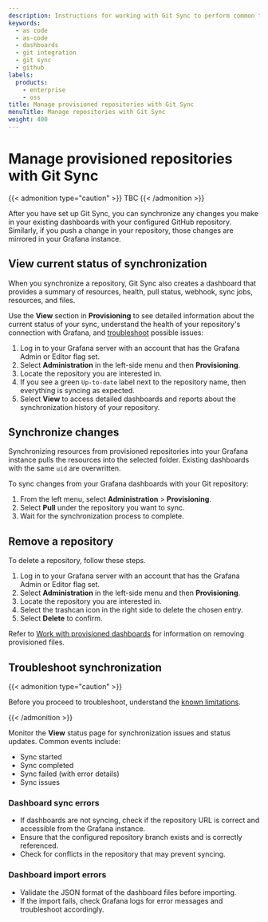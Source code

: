 ```yaml
---
description: Instructions for working with Git Sync to perform common tasks, such as saving dashboards to GitHub and synchronizing changes with Grafana.
keywords:
  - as code
  - as-code
  - dashboards
  - git integration
  - git sync
  - github
labels:
  products:
    - enterprise
    - oss
title: Manage provisioned repositories with Git Sync
menuTitle: Manage repositories with Git Sync
weight: 400
---
```


# Manage provisioned repositories with Git Sync

{{< admonition type="caution" >}}
TBC
{{< /admonition >}}

After you have set up Git Sync, you can synchronize any changes you make in your existing dashboards with your configured GitHub repository. Similarly, if you push a change in your repository, those changes are mirrored in your Grafana instance.

## View current status of synchronization

When you synchronize a repository, Git Sync also creates a dashboard that provides a summary of resources, health, pull status, webhook, sync jobs, resources, and files. 

Use the **View** section in **Provisioning** to see detailed information about the current status of your sync, understand the health of your repository's connection with Grafana, and [troubleshoot](#troubleshoot-synchronization) possible issues:

1. Log in to your Grafana server with an account that has the Grafana Admin or Editor flag set.
1. Select **Administration** in the left-side menu and then **Provisioning**.
1. Locate the repository you are interested in.
1. If you see a green `Up-to-date` label next to the repository name, then everything is syncing as expected.
1. Select **View** to access detailed dashboards and reports about the synchronization history of your repository.

## Synchronize changes

Synchronizing resources from provisioned repositories into your Grafana instance pulls the resources into the selected folder. Existing dashboards with the same `uid` are overwritten.

To sync changes from your Grafana dashboards with your Git repository:

1. From the left menu, select **Administration** > **Provisioning**.
1. Select **Pull** under the repository you want to sync.
1. Wait for the synchronization process to complete.

## Remove a repository

To delete a repository, follow these steps.

1. Log in to your Grafana server with an account that has the Grafana Admin or Editor flag set.
1. Select **Administration** in the left-side menu and then **Provisioning**.
1. Locate the repository you are interested in.
1. Select the trashcan icon in the right side to delete the chosen entry.
1. Select **Delete** to confirm.

Refer to [Work with provisioned dashboards](../provisioned-dashboards) for information on removing provisioned files.

## Troubleshoot synchronization

{{< admonition type="caution" >}}

Before you proceed to troubleshoot, understand the [known limitations](https://grafana.com/docs/grafana/<GRAFANA_VERSION>/observability-as-code/provision-resources/intro-git-sync#known-limitations/).

{{< /admonition >}}

Monitor the **View** status page for synchronization issues and status updates. Common events include:

- Sync started
- Sync completed
- Sync failed (with error details)
- Sync issues

### Dashboard sync errors

- If dashboards are not syncing, check if the repository URL is correct and accessible from the Grafana instance.
- Ensure that the configured repository branch exists and is correctly referenced.
- Check for conflicts in the repository that may prevent syncing.

### Dashboard import errors

- Validate the JSON format of the dashboard files before importing.
- If the import fails, check Grafana logs for error messages and troubleshoot accordingly.
